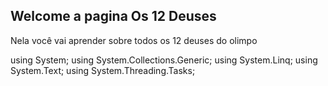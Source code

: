 ## Welcome a pagina Os 12 Deuses

Nela você vai aprender sobre todos os 12 deuses do olimpo 


using System;
using System.Collections.Generic;
using System.Linq;
using System.Text;
using System.Threading.Tasks;
